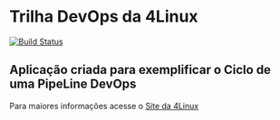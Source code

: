 # Trilha DevOps da 4Linux

<!-- Altere a Flag abaixo com sua URL do Travis -->
[![Build Status](https://travis-ci.org/guiireal/DevOpsLab-HelloWorld.svg?branch=master)](https://travis-ci.org/guiireal/DevOpsLab-HelloWorld)

## Aplicação criada para exemplificar o Ciclo de uma PipeLine DevOps


Para maiores informações acesse o [Site da 4Linux](https://www.4linux.com.br/cursos/devops)
